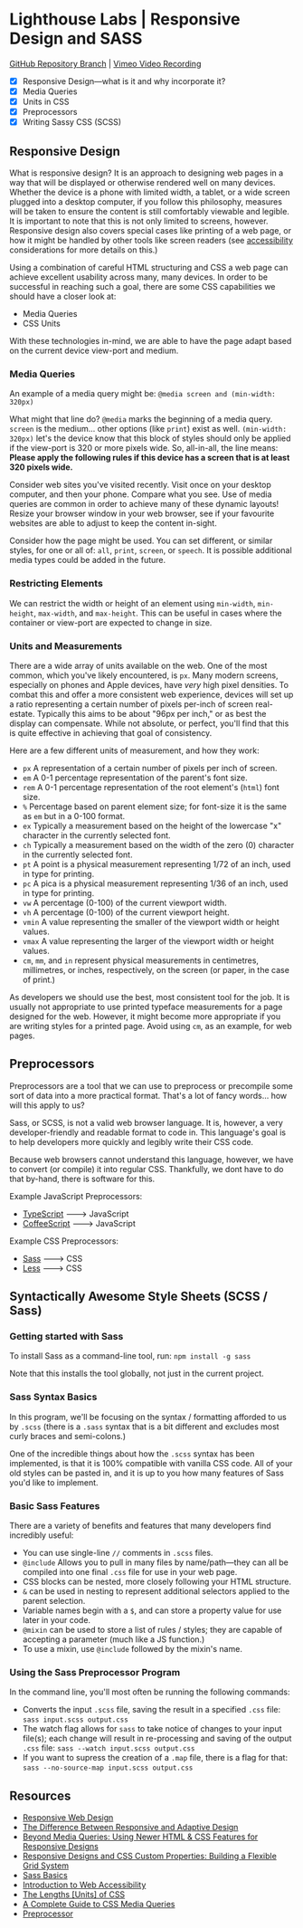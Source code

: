 # Lighthouse Labs | Responsive Design and SASS

[GitHub Repository Branch](https://github.com/WarrenUhrich/lighthouse-labs-responsive-design-and-sass/tree/2022.11.22-web-flex-day-19sept2022) | [Vimeo Video Recording](https://vimeo.com/773953625/17eb82fcb6)

* [X] Responsive Design—what is it and why incorporate it?
* [X] Media Queries
* [X] Units in CSS
* [X] Preprocessors
* [X] Writing Sassy CSS (SCSS)

## Responsive Design

What is responsive design? It is an approach to designing web pages in a way that will be displayed or otherwise rendered well on many devices. Whether the device is a phone with limited width, a tablet, or a wide screen plugged into a desktop computer, if you follow this philosophy, measures will be taken to ensure the content is still comfortably viewable and legible. It is important to note that this is not only limited to screens, however. Responsive design also covers special cases like printing of a web page, or how it might be handled by other tools like screen readers (see [accessibility](https://www.w3.org/WAI/fundamentals/accessibility-intro/) considerations for more details on this.)

Using a combination of careful HTML structuring and CSS a web page can achieve excellent usability across many, many devices. In order to be successful in reaching such a goal, there are some CSS capabilities we should have a closer look at:

* Media Queries
* CSS Units

With these technologies in-mind, we are able to have the page adapt based on the current device view-port and medium.

### Media Queries

An example of a media query might be: `@media screen and (min-width: 320px)`

What might that line do? `@media` marks the beginning of a media query. `screen` is the medium... other options (like `print`) exist as well. `(min-width: 320px)` let's the device know that this block of styles should only be applied if the view-port is 320 or more pixels wide. So, all-in-all, the line means: **Please apply the following rules if this device has a screen that is at least 320 pixels wide.**

Consider web sites you've visited recently. Visit once on your desktop computer, and then your phone. Compare what you see. Use of media queries are common in order to achieve many of these dynamic layouts! Resize your browser window in your web browser, see if your favourite websites are able to adjust to keep the content in-sight.

Consider how the page might be used. You can set different, or similar styles, for one or all of: `all`, `print`, `screen`, or `speech`. It is possible additional media types could be added in the future.

### Restricting Elements

We can restrict the width or height of an element using `min-width`, `min-height`, `max-width`, and `max-height`. This can be useful in cases where the container or view-port are expected to change in size.

### Units and Measurements

There are a wide array of units available on the web. One of the most common, which you've likely encountered, is `px`. Many modern screens, especially on phones and Apple devices, have *very* high pixel densities. To combat this and offer a more consistent web experience, devices will set up a ratio representing a certain number of pixels per-inch of screen real-estate. Typically this aims to be about "96px per inch," or as best the display can compensate. While not absolute, or perfect, you'll find that this is quite effective in achieving that goal of consistency.

Here are a few different units of measurement, and how they work:

* `px` A representation of a certain number of pixels per inch of screen.
* `em` A 0-1 percentage representation of the parent's font size.
* `rem` A 0-1 percentage representation of the root element's (`html`) font size.
* `%` Percentage based on parent element size; for font-size it is the same as `em` but in a 0-100 format.
* `ex` Typically a measurement based on the height of the lowercase "x" character in the currently selected font.
* `ch` Typically a measurement based on the width of the zero (0) character in the currently selected font.
* `pt` A point is a physical measurement representing 1/72 of an inch, used in type for printing.
* `pc` A pica is a physical measurement representing 1/36 of an inch, used in type for printing.
* `vw` A percentage (0-100) of the current viewport width.
* `vh` A percentage (0-100) of the current viewport height.
* `vmin` A value representing the smaller of the viewport width or height values.
* `vmax` A value representing the larger of the viewport width or height values.
* `cm`, `mm`, and `in` represent physical measurements in centimetres, millimetres, or inches, respectively, on the screen (or paper, in the case of print.)

As developers we should use the best, most consistent tool for the job. It is usually not appropriate to use printed typeface measurements for a page designed for the web. However, it might become more appropriate if you are writing styles for a printed page. Avoid using `cm`, as an example, for web pages.

## Preprocessors

Preprocessors are a tool that we can use to preprocess or precompile some sort of data into a more practical format. That's a lot of fancy words... how will this apply to us?

Sass, or SCSS, is not a valid web browser language. It is, however, a very developer-friendly and readable format to code in. This language's goal is to help developers more quickly and legibly write their CSS code.

Because web browsers cannot understand this language, however, we have to convert (or compile) it into regular CSS. Thankfully, we dont have to do that by-hand, there is software for this.

Example JavaScript Preprocessors:

* [TypeScript](https://www.typescriptlang.org/) ---> JavaScript
* [CoffeeScript](https://coffeescript.org/) ---> JavaScript

Example CSS Preprocessors:

* [Sass](https://sass-lang.com/) ---> CSS
* [Less](https://lesscss.org/) ---> CSS

## Syntactically Awesome Style Sheets (SCSS / Sass)

### Getting started with Sass

To install Sass as a command-line tool, run: `npm install -g sass`

Note that this installs the tool globally, not just in the current project.

### Sass Syntax Basics

In this program, we'll be focusing on the syntax / formatting afforded to us by `.scss` (there is a `.sass` syntax that is a bit different and excludes most curly braces and semi-colons.)

One of the incredible things about how the `.scss` syntax has been implemented, is that it is 100% compatible with vanilla CSS code. All of your old styles can be pasted in, and it is up to you how many features of Sass you'd like to implement.

### Basic Sass Features

There are a variety of benefits and features that many developers find incredibly useful:

* You can use single-line `//` comments in `.scss` files.
* `@include` Allows you to pull in many files by name/path—they can all be compiled into one final `.css` file for use in your web page.
* CSS blocks can be nested, more closely following your HTML structure.
* `&` can be used in nesting to represent additional selectors applied to the parent selection.
* Variable names begin with a `$`, and can store a property value for use later in your code.
* `@mixin` can be used to store a list of rules / styles; they are capable of accepting a parameter (much like a JS function.)
* To use a mixin, use `@include` followed by the mixin's name.

### Using the Sass Preprocessor Program

In the command line, you'll most often be running the following commands:

* Converts the input `.scss` file, saving the result in a specified `.css` file: `sass input.scss output.css`
* The watch flag allows for `sass` to take notice of changes to your input file(s); each change will result in re-processing and saving of the output `.css` file: `sass --watch input.scss output.css`
* If you want to supress the creation of a `.map` file, there is a flag for that: `sass --no-source-map input.scss output.css`

## Resources

* [Responsive Web Design](https://en.wikipedia.org/wiki/Responsive_web_design)
* [The Difference Between Responsive and Adaptive Design](https://css-tricks.com/the-difference-between-responsive-and-adaptive-design/)
* [Beyond Media Queries: Using Newer HTML & CSS Features for Responsive Designs](https://css-tricks.com/beyond-media-queries-using-newer-html-css-features-for-responsive-designs/)
* [Responsive Designs and CSS Custom Properties: Building a Flexible Grid System](https://css-tricks.com/responsive-designs-and-css-custom-properties-building-a-flexible-grid-system/)
* [Sass Basics](https://sass-lang.com/guide)
* [Introduction to Web Accessibility](https://www.w3.org/WAI/fundamentals/accessibility-intro/)
* [The Lengths [Units] of CSS](https://css-tricks.com/the-lengths-of-css/)
* [A Complete Guide to CSS Media Queries](https://css-tricks.com/a-complete-guide-to-css-media-queries/)
* [Preprocessor](https://en.wikipedia.org/wiki/Preprocessor)